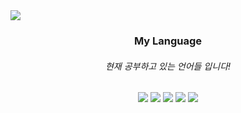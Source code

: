 <img src = "https://capsule-render.vercel.app/api?type=waving&color=0:B296FF,100:C1D2DC&height=180&section=header&text=GuGuCon%20HELLO!&fontSize=32&animation=fadeIn&fontAlignY=36&fontColor=ffffff"/>


<div align="center">
  <h3>My Language</h3>
  <h6>현재 공부하고 있는 언어들 입니다!</h6>
</div>
 
<div align="center">
  <img src="https://img.shields.io/badge/Python-3776AB?style=flat&logo=Python&logoColor=white" />
  <img src="https://img.shields.io/badge/Lua-2C2D72?style=flat&logo=Lua&logoColor=white" />
	<img src="https://img.shields.io/badge/JavaScript-F7DF1E?style=flat&logo=JavaScript&logoColor=white" />
  <img src="https://img.shields.io/badge/HTML-E34F26?style=flat&logo=HTML5&logoColor=white" />
	<img src="https://img.shields.io/badge/CSS-1572B6?style=flat&logo=CSS3&logoColor=white" />
</div>
